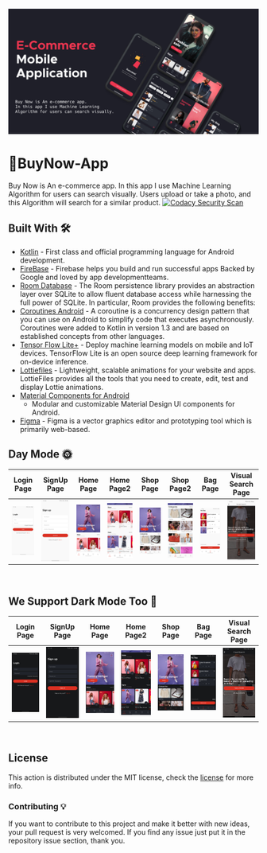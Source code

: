 ![GitHub Cards Preview](https://github.com/JahidHasanCO/BuyNow-App/blob/master/ART/cover.png)

# 🔖BuyNow-App
Buy Now is An e-commerce app. In this app I use Machine Learning Algorithm for users can search visually. Users upload or take a photo, and this Algorithm will search for a similar product.
[![Codacy Security Scan](https://github.com/JahidHasanCO/BuyNow-App/actions/workflows/codacy-analysis.yml/badge.svg?branch=master)](https://github.com/JahidHasanCO/BuyNow-App/actions/workflows/codacy-analysis.yml)

## Built With 🛠

- [Kotlin](https://kotlinlang.org/) - First class and official programming language for Android
  development.
- [FireBase](https://firebase.google.com/) - Firebase helps you build and run successful apps Backed by Google and loved by    app developmentteams.
- [Room Database](https://developer.android.com/training/data-storage/room) - The Room persistence library provides an abstraction layer over SQLite to allow fluent database access while harnessing the full power of SQLite. In particular, Room provides the following benefits:
- [Coroutines Android](https://developer.android.com/kotlin/coroutines) - A coroutine is a concurrency design pattern that you can use on Android to simplify code that executes asynchronously. Coroutines were added to Kotlin in version 1.3 and are based on established concepts from other languages.
- [Tensor Flow Lite+](https://www.tensorflow.org/lite) - Deploy machine learning models on mobile and IoT devices. TensorFlow Lite is an open     source deep learning framework for on-device inference.
- [Lottiefiles](https://lottiefiles.com/) - Lightweight, scalable animations for your website and apps. LottieFiles provides all the tools that you need to create, edit, test and display Lottie animations.
- [Material Components for Android](https://github.com/material-components/material-components-android)
  - Modular and customizable Material Design UI components for Android.
- [Figma](https://figma.com/) - Figma is a vector graphics editor and prototyping tool which is
  primarily web-based.


## Day Mode 🌞
Login Page | SignUp Page | Home Page | Home Page2 | Shop Page | Shop Page2 | Bag Page | Visual Search Page
--- | --- | --- |--- |--- |--- |--- |---  
![](https://github.com/JahidHasanCO/BuyNow-App/blob/master/ART/Login_activity.png) | ![](https://github.com/JahidHasanCO/BuyNow-App/blob/master/ART/SignUp_activity.png) | ![](https://github.com/JahidHasanCO/BuyNow-App/blob/master/ART/Home_activity.png) | ![](https://github.com/JahidHasanCO/BuyNow-App/blob/master/ART/Home_activity2.png) | ![](https://github.com/JahidHasanCO/BuyNow-App/blob/master/ART/Shop.png) | ![](https://github.com/JahidHasanCO/BuyNow-App/blob/master/ART/Shop2.png) | ![](https://github.com/JahidHasanCO/BuyNow-App/blob/master/ART/Bag_activity.png) | ![](https://github.com/JahidHasanCO/BuyNow-App/blob/master/ART/Visual_search_activity.png) 

<br />

## We Support Dark Mode Too 🌚
Login Page | SignUp Page | Home Page | Home Page2 | Shop Page | Bag Page | Visual Search Page
--- | --- | --- |--- |--- |--- |--- 
![](https://github.com/JahidHasanCO/BuyNow-App/blob/master/ART/Login_activity_dark.png) | ![](https://github.com/JahidHasanCO/BuyNow-App/blob/master/ART/SignUp_activity_dark.png) | ![](https://github.com/JahidHasanCO/BuyNow-App/blob/master/ART/Home_activity_dark.png) | ![](https://github.com/JahidHasanCO/BuyNow-App/blob/master/ART/Home_activity2_dark.png) | ![](https://github.com/JahidHasanCO/BuyNow-App/blob/master/ART/Shop_dark.png) |  ![](https://github.com/JahidHasanCO/BuyNow-App/blob/master/ART/Bag_activity_dark.png) | ![](https://github.com/JahidHasanCO/BuyNow-App/blob/master/ART/Visual_search_activity_dark.png) 

<br />

## License

This action is distributed under the MIT license, check the [license](LICENSE) for more info. 

### Contributing 💡
If you want to contribute to this project and make it better with new ideas, your pull request is very welcomed.
If you find any issue just put it in the repository issue section, thank you.

